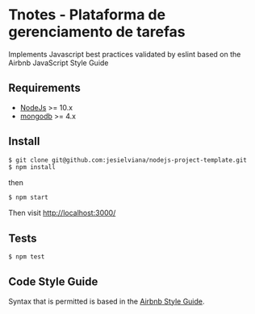 # Tnotes - Plataforma de gerenciamento de tarefas


Implements Javascript best practices validated by eslint based on the Airbnb JavaScript Style Guide

## Requirements

* [NodeJs](http://nodejs.org) >= 10.x 
* [mongodb](http://mongodb.org) >= 4.x

## Install

```sh
$ git clone git@github.com:jesielviana/nodejs-project-template.git
$ npm install
```

then

```sh
$ npm start
```

Then visit [http://localhost:3000/](http://localhost:3000/)

## Tests

```sh
$ npm test
```

## Code Style Guide

Syntax that is permitted is based in the [Airbnb Style Guide](https://github.com/jesielviana/javascript-style-guide-for-nodejs).